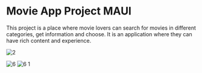 # Movie App Project MAUI
This project is a place where movie lovers can search for movies in different categories, get information and choose.
It is an application where they can have rich content and experience.

![2](https://github.com/sedatcnn/Movie-App-Project-MAUI/assets/116887741/df05e585-5387-4cca-aba8-60c2e3010570)

![6](https://github.com/sedatcnn/Movie-App-Project-MAUI/assets/116887741/84b1b8fc-9f0a-45fe-bf8d-132e25afc7ff)
![6 1](https://github.com/sedatcnn/Movie-App-Project-MAUI/assets/116887741/1b06fe02-6365-47cc-a969-e35c6421c9e0)
